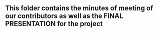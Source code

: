 ## This folder contains the minutes of meeting of our contributors as well as the FINAL PRESENTATION for the project
